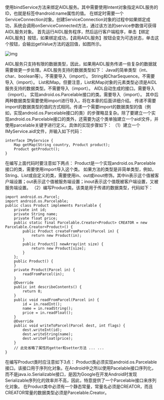 使用bindService方法来绑定AIDL服务。其中需要使用Intent对象指定AIDL服务的ID，也就是<action>标签中android:name属性的值。
在绑定时需要一个ServiceConnection对象。创建ServiceConnection对象的过程中如果绑定成功，系统会调用onServiceConnected方法，通过该方法的service参数值可获得AIDL服务对象。
首先运行AIDL服务程序，然后运行客户端程序，单击【绑定AIDL服务】按钮，如果绑定成功，【调用AIDL服务】按钮会变为可选状态，单击这个按钮，会输出getValue方法的返回值，如图所示。

![img](http://emanual.github.io/md-android/img/component_aidl/02_aidl.jpg)  

AIDL服务只支持有限的数据类型，因此，如果用AIDL服务传递一些复杂的数据就需要做更一步处理。AIDL服务支持的数据类型如下：
Java的简单类型（int、char、boolean等）。不需要导入（import）。
String和CharSequence。不需要导入（import）。
List和Map。但要注意，List和Map对象的元素类型必须是AIDL服务支持的数据类型。不需要导入（import）。
AIDL自动生成的接口。需要导入（import）。
实现android.os.Parcelable接口的类。需要导入（import）。
其中后两种数据类型需要使用import进行导入，将在本章的后面详细介绍。
传递不需要import的数据类型的值的方式相同。传递一个需要import的数据类型的值（例如，实现android.os.Parcelable接口的类）的步骤略显复杂。除了要建立一个实现android.os.Parcelable接口的类外，还需要为这个类单独建立一个aidl文件，并使用parcelable关键字进行定义。具体的实现步骤如下：
（1）建立一个IMyService.aidl文件，并输入如下代码：
```  
interface IMyService { 
	Map getMap(String country, Product product);
	Product getProduct();
}
```
在编写上面代码时要注意如下两点：
Product是一个实现android.os.Parcelable接口的类，需要使用import导入这个类。
如果方法的类型是非简单类型，例如，String、List或自定义的类，需要使用in、out或inout修饰。其中in表示这个值被客户端设置；out表示这个值被服务端设置；inout表示这个值既被客户端设置，又被服务端设置。
（2）编写Product类。该类是用于传递的数据类型，代码如下：
```  
import android.os.Parcel;
import android.os.Parcelable;
public class Product implements Parcelable {
	private int id;
	private String name;
	private float price;
	public static final Parcelable.Creator<Product> CREATOR = new Parcelable.Creator<Product>() {
		public Product createFromParcel(Parcel in) {
			return new Product(in);
		}
		public Product[] newArray(int size) {
			return new Product[size];
		}
	};
	public Product() {
	}
	private Product(Parcel in) {
		readFromParcel(in);
	}
	@Override
	public int describeContents() {
		return 0;
	}
	public void readFromParcel(Parcel in) {
		id = in.readInt();
		name = in.readString();
		price = in.readFloat();
	}
	@Override
	public void writeToParcel(Parcel dest, int flags) {
		dest.writeInt(id);
		dest.writeString(name);
		dest.writeFloat(price);
	}
	// 此处省略了属性的getter和setter方法 ... ...
}
```
在编写Product类时应注意如下3点：
Product类必须实现android.os.Parcelable接口。该接口用于序列化对象。在Android中之所以使用Pacelable接口序列化，而不是java.io.Serializable接口，是因为Google在开发Android时发现Serializable序列化的效率并不高，因此，特意提供了一个Parcelable接口来序列化对象。
在Product类中必须有一个静态常量，常量名必须是CREATOR，而且CREATOR常量的数据类型必须是Parcelable.Creator。